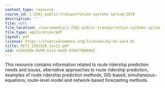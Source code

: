 ```yaml
---
content_type: resource
course_id: 1-258j-public-transportation-systems-spring-2010
description: ''
file: null
file_location: /coursemedia/1-258j-public-transportation-systems-spring-2010/ecb9cb9e8a99ea130a56d70dff8064b2_MIT1_258JS10_lec11.pdf
file_type: application/pdf
layout: pdf
license: https://creativecommons.org/licenses/by-nc-sa/4.0/
title: MIT1_258JS10_lec11.pdf
uid: ecb9cb9e-8a99-ea13-0a56-d70dff8064b2
---
```

This resource contains information related to route ridership prediction needs and issues, alternative approaches to route ridership prediction, examples of route ridership prediction methods, GIS-based, simultaneous-equations, route-level model and network-based forecasting methods. 